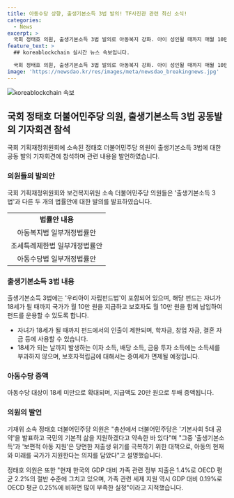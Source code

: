 ```yaml
---
title: 아동수당 상향, 출생기본소득 3법 발의! TF사진관 관련 최신 소식!
categories:
  - News
excerpt: >
  국회 정태호 의원, 출생기본소득 3법 발의로 아동복지 강화. 아이 성인될 때까지 매월 10만원 지급, 보호자와 함께 펀드 운용. 18세 미만 아동수당 20만원으로 두배 상향. 정 의원은 "출생기본소득과 아동지원으로 고령화 사회 대비, 국가가 아동 현재와 미래를 지원"이라며 가족 관련 지출과 세제 지원 부족 지적. 해당 법률은 아동의 미래를 위한 국가의 노력을 반영함.
feature_text: >
  ## koreablockchain 실시간 뉴스 속보입니다.

  국회 정태호 의원, 출생기본소득 3법 발의로 아동복지 강화. 아이 성인될 때까지 매월 10만원 지급, 보호자와 함께 펀드 운용. 18세 미만 아동수당 20만원으로 두배 상향. 정 의원은 "출생기본소득과 아동지원으로 고령화 사회 대비, 국가가 아동 현재와 미래를 지원"이라며 가족 관련 지출과 세제 지원 부족 지적. 해당 법률은 아동의 미래를 위한 국가의 노력을 반영함.
image: 'https://newsdao.kr/res/images/meta/newsdao_breakingnews.jpg'
---
```


<p><img src="https://newsdao.kr/res/images/meta/newsdao_breakingnews.jpg" alt="koreablockchain 속보" /></p>

<h2 data-ke-size="size26">국회 정태호 더불어민주당 의원, 출생기본소득 3법 공동발의 기자회견 참석</h2>

<p data-ke-size="size16">국회 기획재정위원회에 소속된 정태호 더불어민주당 의원이 출생기본소득 3법에 대한 공동 발의 기자회견에 참석하며 관련 내용을 발언하였습니다.</p>

<h3>의원들의 발의안</h3>

<p data-ke-size="size16">국회 기획재정위원회와 보건복지위원 소속 더불어민주당 의원들은 '출생기본소득 3법'과 다른 두 개의 법률안에 대한 발의를 발표하였습니다.</p>

<table>
  <tr>
    <td style="text-align: center; height: 17px;"><b>법률안 내용</b></td>
  </tr>
  <tr>
    <td style="text-align: center; height: 17px;">아동복지법 일부개정법률안</td>
  </tr>
  <tr>
    <td style="text-align: center; height: 17px;">조세특례제한법 일부개정법률안</td>
  </tr>
  <tr>
    <td style="text-align: center; height: 17px;">아동수당법 일부개정법률안</td>
  </tr>
</table>

<h3>출생기본소득 3법 내용</h3>

<p data-ke-size="size16">출생기본소득 3법에는 '우리아이 자립펀드법'이 포함되어 있으며, 해당 펀드는 자녀가 18세가 될 때까지 국가가 월 10만 원을 지급하고 보호자도 월 10만 원을 함께 납입하여 펀드를 운용할 수 있도록 합니다.</p>

<ul>
  <li>자녀가 18세가 될 때까지 펀드에서의 인출이 제한되며, 학자금, 창업 자금, 결혼 자금 등에 사용할 수 있습니다.</li>
  <li>18세가 되는 날까지 발생하는 이자 소득, 배당 소득, 금융 투자 소득에는 소득세를 부과하지 않으며, 보호자적립금에 대해서는 증여세가 면제될 예정입니다.</li>
</ul>

<h3>아동수당 증액</h3>

<p data-ke-size="size16">아동수당 대상이 18세 미만으로 확대되며, 지급액도 20만 원으로 두배 증액됩니다.</p>

<h3>의원의 발언</h3>

<p data-ke-size="size16">기재위 소속 정태호 더불어민주당 의원은 "총선에서 더불어민주당은 '기본사회 5대 공약'을 발표하고 국민의 기본적 삶을 지원하겠다고 약속한 바 있다"며 "그중 '출생기본소득'과 '보편적 아동 지원'은 당면한 저출생 위기를 극복하기 위한 대책으로, 아동의 현재와 미래를 국가가 지원한다는 의지를 담았다"고 설명했습니다.</p>

<p data-ke-size="size16">정태호 의원은 또한 "현재 한국의 GDP 대비 가족 관련 정부 지출은 1.4%로 OECD 평균 2.2%의 절반 수준에 그치고 있으며, 가족 관련 세제 지원 역시 GDP 대비 0.19%로 OECD 평균 0.25%에 비하면 많이 부족한 실정"이라고 지적했습니다.</p>

<p data-ke-size="size16"></p>

